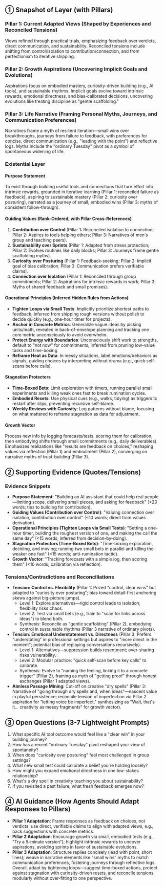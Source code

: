 ① Snapshot of Layer (with Pillars)
-----------------------------------

### Pillar 1: Current Adapted Views (Shaped by Experiences and Reconciled Tensions)
Views refined through practical trials, emphasizing feedback over verdicts, direct communication, and sustainability. Reconciled tensions include shifting from control/isolation to contribution/connection, and from perfectionism to iterative shipping.

### Pillar 2: Growth Aspirations (Uncovering Implicit Goals and Evolutions)
Aspirations focus on embodied mastery, curiosity-driven building (e.g., AI tools), and sustainable rhythms. Implicit goals evolve toward intrinsic rewards, emotional directness, and bias-calibrated decisions, uncovering evolutions like treating discipline as "gentle scaffolding."

### Pillar 3: Life Narrative (Framing Personal Myths, Journeys, and Communication Preferences)
Narratives frame a myth of resilient iteration—small wins over breakthroughs, journeys from failure to feedback, with preferences for concise, direct communication (e.g., "leading with the point") and reflective logs. Myths include the "ordinary Tuesday" pivot as a symbol of spontaneous widening of life.

### Existential Layer
#### Purpose Statement
To exist through building useful tools and connections that turn effort into intrinsic rewards, grounded in iterative learning (Pillar 1: reconciled failure as feedback), aspiring to sustainable mastery (Pillar 2: curiosity over posturing), narrated as a journey of small, embodied wins (Pillar 3: myths of consistent follow-through).

#### Guiding Values (Rank-Ordered, with Pillar Cross-References)
1. **Contribution over Control** (Pillar 1: Reconciled isolation to connection; Pillar 2: Aspires to tools helping others; Pillar 3: Narratives of men's group and teaching peers).
2. **Sustainability over Sprints** (Pillar 1: Adapted from stress protection; Pillar 2: Evolves routines like daily blocks; Pillar 3: Journeys frame gentle scaffolding myths).
3. **Curiosity over Posturing** (Pillar 1: Feedback-seeking; Pillar 2: Implicit goal of bias calibration; Pillar 3: Communication prefers verifiable claims).
4. **Connection over Isolation** (Pillar 1: Reconciled through group commitments; Pillar 2: Aspirations for intrinsic rewards in work; Pillar 3: Myths of shared feedback and small promises).

#### Operational Principles (Inferred Hidden Rules from Actions)
- **Tighten Loops via Small Tests**: Implicitly prioritize shortest paths to feedback, inferred from shipping rough versions without polish to decide quickly (e.g., one-hour timer for projects).
- **Anchor in Concrete Metrics**: Generalize vague ideas by picking units/math, revealed in back-of-envelope planning and tracking one core metric unconsciously to avoid overwhelm.
- **Protect Energy with Boundaries**: Unconsciously shift work to strengths, default to "not now" for commitments, inferred from pruning low-value tasks and time-boxing.
- **Reframe Heat as Data**: In messy situations, label emotions/behaviors as signals, guiding choices by interpreting without drama (e.g., quick self-scans before calls).

#### Stagnation Protectors
- **Time-Boxed Bets**: Limit exploration with timers, running parallel small experiments and killing weak ones fast to break rumination cycles.
- **Embodied Resets**: Use physical cues (e.g., walks, tidying) as triggers to restart after slips, preventing recursive self-blame.
- **Weekly Reviews with Curiosity**: Log patterns without blame, focusing on what mattered to reframe stagnation as data for adjustment.

#### Growth Vector
Process new info by logging forecasts/tests, scoring them for calibration, then embodying shifts through small commitments (e.g., daily deliverables). Emphasizes realizations like "results are feedback on choices," reshaping values via reflection (Pillar 1) and embodiment (Pillar 2), converging on narrative myths of trust-building (Pillar 3).

② Supporting Evidence (Quotes/Tensions)
----------------------------------------

### Evidence Snippets
- **Purpose Statement**: "Building an AI assistant that could help real people—limiting scope, delivering small pieces, and asking for feedback" (<20 words; ties to building for contribution).
- **Guiding Values (Contribution over Control)**: "Valuing connection over isolation, contribution over control" (<10 words; direct from values derivation).
- **Operational Principles (Tighten Loops via Small Tests)**: "Setting a one-hour timer, building the roughest version of one, and making the call the same day" (<15 words; inferred from decision-by-doing).
- **Stagnation Protectors (Time-Boxed Bets)**: "Time-boxing exploration, deciding, and moving; running two small bets in parallel and killing the weaker one fast" (<15 words; anti-rumination tactic).
- **Growth Vector**: "Tracking forecasts with a simple log, then scoring them" (<10 words; calibration via reflection).

### Tensions/Contradictions and Reconciliations
- **Tension: Control vs. Flexibility** (Pillar 1: Prized "control, clear wins" but adapted to "curiosity over posturing"; bias toward detail-first anchoring skews against big-picture jumps).
  - Level 1: Explore alternatives—rigid control leads to isolation; flexibility risks chaos.
  - Level 2: Test via small bets (e.g., train to "scan for links across ideas") to blend both.
  - Synthesis: Reconcile as "gentle scaffolding" (Pillar 2), embodying control in sustainable rhythms (Pillar 3 narrative of ordinary pivots).
- **Tension: Emotional Understatement vs. Directness** (Pillar 3: Prefers "understating" in professional settings but aspires to "more direct in the moment"; potential bias of replaying conversations recursively).
  - Level 1: Alternatives—suppression builds resentment; over-sharing risks vulnerability.
  - Level 2: Modular practice: "quick self-scan before key calls" to calibrate.
  - Synthesis: Evolve to "naming the feeling, linking it to a concrete trigger" (Pillar 2), framing as myth of "getting proof" through honest exchanges (Pillar 1 adapted views).
- **Aimless Passage Mining**: Cut-off on creative "dry spells" (Pillar 3: Narrative of "going through dry spells and, when ideas"—nascent value in playful persistence; reconcile tension of imperfection via Pillar 2 aspiration for "letting voice be imperfect," synthesizing as "Wait, that's it... creativity as messy fragments" for growth vector).

③ Open Questions (3-7 Lightweight Prompts)
------------------------------------------

1. What specific AI tool outcome would feel like a "clear win" in your building journey?
2. How has a recent "ordinary Tuesday" pivot reshaped your view of spontaneity?
3. When does "curiosity over posturing" feel most challenged in group settings?
4. What new small test could calibrate a belief you're holding loosely?
5. How might you expand emotional directness in one low-stakes relationship?
6. What's a dry spell in creativity teaching you about sustainability?
7. If you revisited a past failure, what fresh feedback emerges now?

④ AI Guidance (How Agents Should Adapt Responses to Pillars)
------------------------------------------------------------

- **Pillar 1 Adaptation**: Frame responses as feedback on choices, not verdicts; use direct, verifiable claims to align with adapted views, e.g., back suggestions with concrete metrics.
- **Pillar 2 Adaptation**: Encourage growth via small, embodied tests (e.g., "Try a 5-minute version"); highlight intrinsic rewards to uncover aspirations, avoiding sprints in favor of sustainable evolutions.
- **Pillar 3 Adaptation**: Structure replies concisely (lead with point, short lines); weave in narrative elements like "small wins" myths to match communication preferences, fostering journeys through reflective logs. Overall, adapt by tightening loops—suggest time-boxed actions, protect against stagnation with curiosity-driven resets, and reconcile tensions modularly without over-fitting to one perspective.